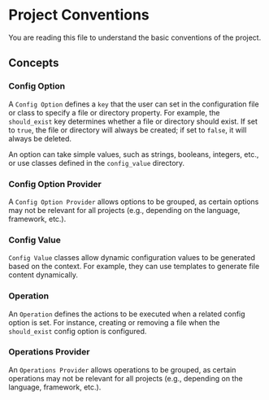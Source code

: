 # Project Conventions

You are reading this file to understand the basic conventions of the project.

## Concepts

### Config Option

A `Config Option` defines a `key` that the user can set in the configuration file or class to specify a file or directory property. For example, the `should_exist` key determines whether a file or directory should exist. If set to `true`, the file or directory will always be created; if set to `false`, it will always be deleted.

An option can take simple values, such as strings, booleans, integers, etc., or use classes defined in the `config_value` directory.

### Config Option Provider

A `Config Option Provider` allows options to be grouped, as certain options may not be relevant for all projects (e.g., depending on the language, framework, etc.).

### Config Value

`Config Value` classes allow dynamic configuration values to be generated based on the context. For example, they can use templates to generate file content dynamically.

### Operation

An `Operation` defines the actions to be executed when a related config option is set. For instance, creating or removing a file when the `should_exist` config option is configured.

### Operations Provider

An `Operations Provider` allows operations to be grouped, as certain operations may not be relevant for all projects (e.g., depending on the language, framework, etc.).
